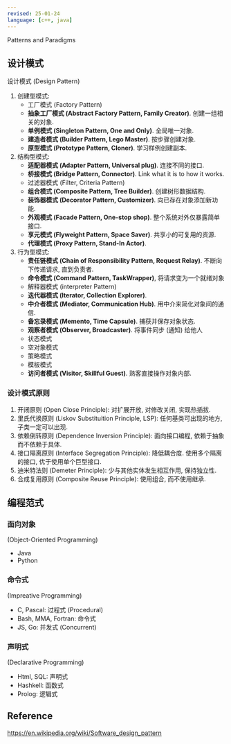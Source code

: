 ```yaml
---
revised: 25-01-24 
language: [c++, java]
---
```


Patterns and Paradigms

## 设计模式

设计模式 (Design Pattern)

1. 创建型模式:
	- 工厂模式 (Factory Pattern)
	- **抽象工厂模式 (Abstract Factory Pattern, Family Creator)**. 创建一组相关的对象.
	- **单例模式 (Singleton Pattern, One and Only)**. 全局唯一对象.
	- **建造者模式 (Builder Pattern, Lego Master)**. 按步骤创建对象.
	- **原型模式 (Prototype Pattern, Cloner)**. 学习样例创建副本.
2. 结构型模式:
	- **适配器模式 (Adapter Pattern, Universal plug)**. 连接不同的接口.
	- **桥接模式 (Bridge Pattern, Connector)**. Link what it is to how it works.
	- 过滤器模式 (Filter, Criteria Pattern)
	- **组合模式 (Composite Pattern, Tree Builder)**. 创建树形数据结构.
	- **装饰器模式 (Decorator Pattern, Customizer)**. 向已存在对象添加新功能. 
	- **外观模式 (Facade Pattern, One-stop shop)**. 整个系统对外仅暴露简单接口.
	- **享元模式 (Flyweight Pattern, Space Saver)**. 共享小的可复用的资源.
	- **代理模式 (Proxy Pattern, Stand-In Actor)**. 
3. 行为型模式:
	- **责任链模式 (Chain of Responsibility Pattern, Request Relay)**. 不断向下传递请求, 直到负责者.
	- **命令模式 (Command Pattern, TaskWrapper)**, 将请求变为一个就绪对象
	- 解释器模式 (interpreter Pattern)
	- **迭代器模式 (Iterator, Collection Explorer)**.
	- **中介者模式 (Mediator, Communication Hub)**. 用中介来简化对象间的通信.
	- **备忘录模式 (Memento, Time Capsule)**. 捕获并保存对象状态.
	- **观察者模式 (Observer, Broadcaster)**. 将事件同步 (通知) 给他人
	- 状态模式
	- 空对象模式
	- 策略模式
	- 模板模式
	- **访问者模式 (Visitor, Skillful Guest)**. 熟客直接操作对象内部.

### 设计模式原则

1. 开闭原则 (Open Close Principle): 对扩展开放, 对修改关闭, 实现热插拔.
2. 里氏代换原则 (Liskov Substituition Principle, LSP): 任何基类可出现的地方, 子类一定可以出现.
3. 依赖倒转原则 (Dependence Inversion Principle): 面向接口编程, 依赖于抽象而不依赖于具体.
4. 接口隔离原则 (Interface Segregation Principle): 降低耦合度. 使用多个隔离的接口, 优于使用单个巨型接口.
5. 迪米特法则 (Demeter Principle): 少与其他实体发生相互作用, 保持独立性.
6. 合成复用原则 (Composite Reuse Principle): 使用组合, 而不使用继承.

## 编程范式

### 面向对象

(Object-Oriented Programming)

- Java
- Python

### 命令式

(Impreative Programming)

- C, Pascal: 过程式 (Procedural)
- Bash, MMA, Fortran: 命令式
- JS, Go: 并发式 (Concurrent)

### 声明式

(Declarative Programming)

- Html, SQL: 声明式
- Hashkell: 函数式
- Prolog: 逻辑式

## Reference

https://en.wikipedia.org/wiki/Software_design_pattern